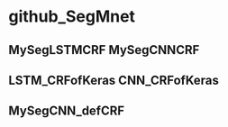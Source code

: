 # github_SegMnet

## MySegLSTMCRF MySegCNNCRF   
## LSTM_CRFofKeras CNN_CRFofKeras
## MySegCNN_defCRF
